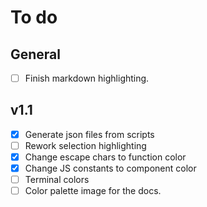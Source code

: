 # To do

## General

- [ ] Finish markdown highlighting.

## v1.1

- [x] Generate json files from scripts
- [ ] Rework selection highlighting
- [x] Change escape chars to function color
- [x] Change JS constants to component color
- [ ] Terminal colors
- [ ] Color palette image for the docs.
